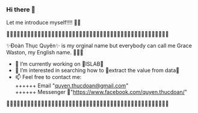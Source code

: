 ### Hi there 👋

Let me introduce myself!!!! 💁‍♀

🌷🌷🌷🌷🌷🌷🌷🌷🌷🌷🌷🌷🌷🌷🌷🌷🌷🌷🌷🌷🌷🌷🌷🌷🌷🌷🌷🌷🌷🌷🌷🌷🌷🌷🌷🌷🌷🌷🌷🌷🌷🌷🌷🌷🌷🌷🌷

✨Đoàn Thục Quyên✨ is my orginal name but everybody can call me Grace Waston, my English name. 🤞🤞🤞 
                                                                                                       
- 🔭 I’m currently working on 🍄ISLAB🍄                                                                                
- 🌱 I’m interested in searching how to 🥑extract the value from data🥑                                                      
- 📫 Feel free to contact me:                                                                                                                                         
++++++ Email "quyen.thucdoan@gmail.com"                                                                                
++++++ Messenger 🍔"https://www.facebook.com/quyen.thucdoan/"  
      
🌷🌷🌷🌷🌷🌷🌷🌷🌷🌷🌷🌷🌷🌷🌷🌷🌷🌷🌷🌷🌷🌷🌷🌷🌷🌷🌷🌷🌷🌷🌷🌷🌷🌷🌷🌷🌷🌷🌷🌷🌷🌷🌷🌷🌷🌷🌷
